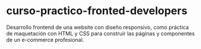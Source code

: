 # curso-practico-fronted-developers
 Desarrollo frontend de una website con diseño responsivo, como práctica de maquetación con HTML y CSS para construir las páginas y componentes de un e-commerce profesional.
